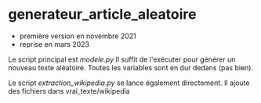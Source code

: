 # generateur_article_aleatoire

- première version en novembre 2021
- reprise en mars 2023

Le script principal est *modele.py*
Il suffit de l'exécuter pour générer un nouveau texte aléatoire.
Toutes les variables sont en dur dedans (pas bien).

Le script *extraction_wikipedia.py* se lance également directement.
Il ajoute des fichiers dans vrai_texte/wikipedia
